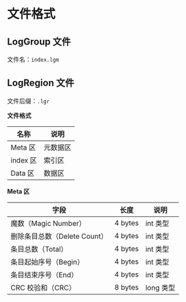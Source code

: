 # 文件格式

## LogGroup 文件

文件名：`index.lgm`


## LogRegion 文件

文件后缀：`.lgr` 

**文件格式**

| 名称      | 说明   |
|---------|------|
| Meta 区  | 元数据区 |
| index 区 | 索引区  |
| Data 区  | 数据区  |

**Meta 区**

| 字段                   | 长度      | 说明      |
|----------------------|---------|---------|
| 魔数（Magic Number）     | 4 bytes | int 类型  |
| 删除条目总数（Delete Count） | 4 bytes | int 类型  |
| 条目总数（Total）          | 4 bytes | int 类型  |
| 条目起始序号（Begin）        | 4 bytes | int 类型  |
| 条目结束序号（End）          | 4 bytes | int 类型  |
| CRC 校验和（CRC）         | 8 bytes | long 类型 |
